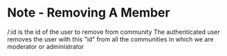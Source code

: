 # Note - Removing A Member
/:id is the id of the user to remove from community
The authenticated user removes the user with this "id" from all the communities in which we are moderator or administrator

